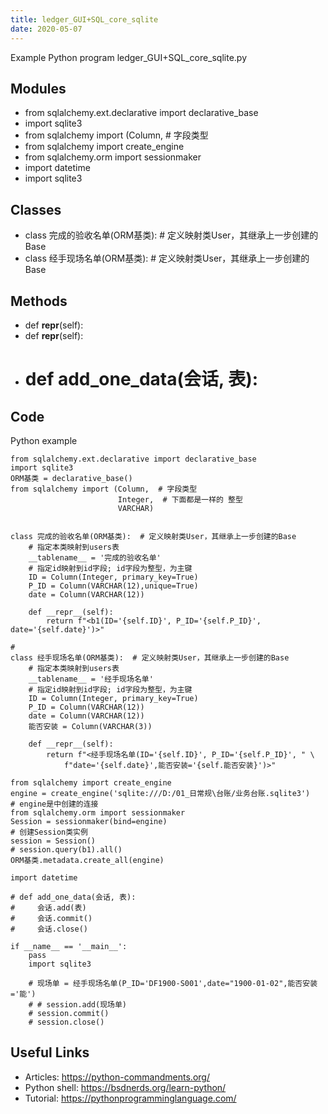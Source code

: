 ```yaml
---
title: ledger_GUI+SQL_core_sqlite
date: 2020-05-07
---
```

Example Python program ledger_GUI+SQL_core_sqlite.py

## Modules

* from sqlalchemy.ext.declarative import declarative_base
* import sqlite3
* from sqlalchemy import (Column,  # 字段类型
* from sqlalchemy import create_engine
* from sqlalchemy.orm import sessionmaker
* import datetime
* import sqlite3

## Classes

* class 完成的验收名单(ORM基类):  # 定义映射类User，其继承上一步创建的Base
* class 经手现场名单(ORM基类):  # 定义映射类User，其继承上一步创建的Base

## Methods

* def __repr__(self):
* def __repr__(self):
* # def add_one_data(会话, 表):

## Code

Python example

    from sqlalchemy.ext.declarative import declarative_base
    import sqlite3
    ORM基类 = declarative_base()
    from sqlalchemy import (Column,  # 字段类型
                            Integer,  # 下面都是一样的 整型
                            VARCHAR)
    
    
    class 完成的验收名单(ORM基类):  # 定义映射类User，其继承上一步创建的Base
        # 指定本类映射到users表
        __tablename__ = '完成的验收名单'
        # 指定id映射到id字段; id字段为整型，为主键
        ID = Column(Integer, primary_key=True)
        P_ID = Column(VARCHAR(12),unique=True)
        date = Column(VARCHAR(12))
    
        def __repr__(self):
            return f"<b1(ID='{self.ID}', P_ID='{self.P_ID}', date='{self.date}')>"
    
    #
    class 经手现场名单(ORM基类):  # 定义映射类User，其继承上一步创建的Base
        # 指定本类映射到users表
        __tablename__ = '经手现场名单'
        # 指定id映射到id字段; id字段为整型，为主键
        ID = Column(Integer, primary_key=True)
        P_ID = Column(VARCHAR(12))
        date = Column(VARCHAR(12))
        能否安装 = Column(VARCHAR(3))
    
        def __repr__(self):
            return f"<经手现场名单(ID='{self.ID}', P_ID='{self.P_ID}', " \
                f"date='{self.date}',能否安装='{self.能否安装}')>"
    
    from sqlalchemy import create_engine
    engine = create_engine('sqlite:///D:/01_日常规\台账/业务台账.sqlite3')
    # engine是中创建的连接
    from sqlalchemy.orm import sessionmaker
    Session = sessionmaker(bind=engine)
    # 创建Session类实例
    session = Session()
    # session.query(b1).all()
    ORM基类.metadata.create_all(engine)
    
    import datetime
    
    # def add_one_data(会话, 表):
    #     会话.add(表)
    #     会话.commit()
    #     会话.close()
    
    if __name__ == '__main__':
        pass
        import sqlite3
    
        # 现场单 = 经手现场名单(P_ID='DF1900-S001',date="1900-01-02",能否安装='能')
        # # session.add(现场单)
        # session.commit()
        # session.close()

## Useful Links

- Articles: https://python-commandments.org/
- Python shell: https://bsdnerds.org/learn-python/
- Tutorial: https://pythonprogramminglanguage.com/
